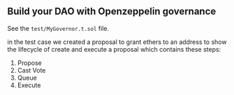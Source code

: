 ## Build your DAO with Openzeppelin governance

See the `test/MyGovernor.t.sol` file.

in the test case we created a proposal to grant ethers to an address to show the lifecycle of create and execute a proposal which contains these steps:
1. Propose
2. Cast Vote
3. Queue
4. Execute